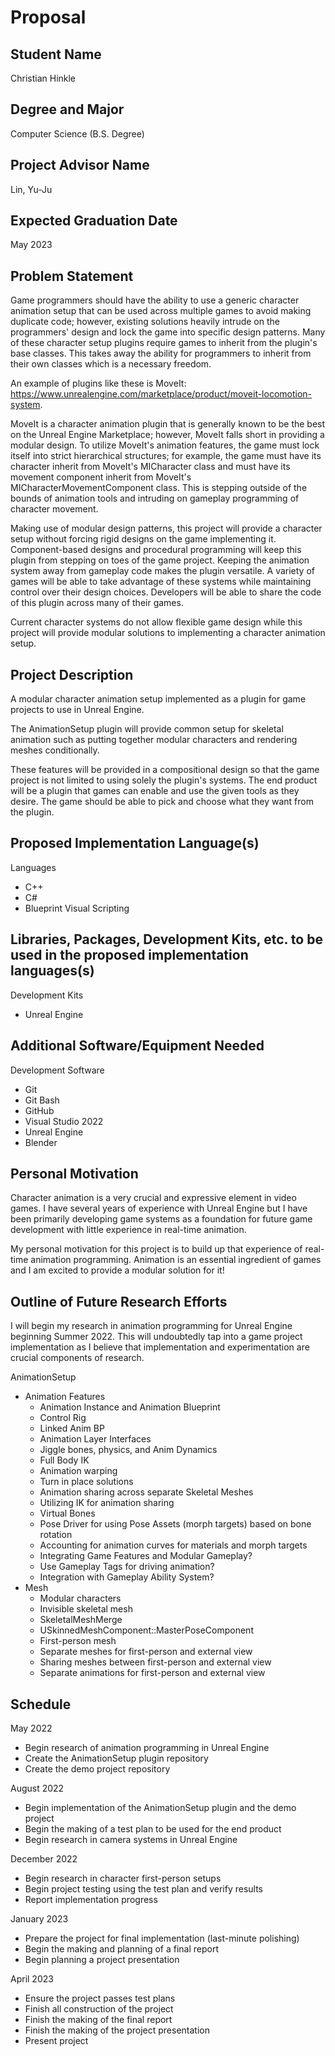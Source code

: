 # Proposal

## Student Name
Christian Hinkle

## Degree and Major
Computer Science (B.S. Degree)

## Project Advisor Name
Lin, Yu-Ju

## Expected Graduation Date
May 2023

## Problem Statement
Game programmers should have the ability to use a generic character animation setup that can be used across multiple games to avoid making duplicate code; however, existing solutions heavily intrude on the programmers' design and lock the game into specific design patterns. Many of these character setup plugins require games to inherit from the plugin's base classes. This takes away the ability for programmers to inherit from their own classes which is a necessary freedom.

An example of plugins like these is MoveIt: https://www.unrealengine.com/marketplace/product/moveit-locomotion-system.

MoveIt is a character animation plugin that is generally known to be the best on the Unreal Engine Marketplace; however, MoveIt falls short in providing a modular design. To utilize MoveIt's animation features, the game must lock itself into strict hierarchical structures; for example, the game must have its character inherit from MoveIt's MICharacter class and must have its movement component inherit from MoveIt's MICharacterMovementComponent class. This is stepping outside of the bounds of animation tools and intruding on gameplay programming of character movement.

Making use of modular design patterns, this project will provide a character setup without forcing rigid designs on the game implementing it. Component-based designs and procedural programming will keep this plugin from stepping on toes of the game project. Keeping the animation system away from gameplay code makes the plugin versatile. A variety of games will be able to take advantage of these systems while maintaining control over their design choices. Developers will be able to share the code of this plugin across many of their games.

Current character systems do not allow flexible game design while this project will provide modular solutions to implementing a character animation setup.

## Project Description
A modular character animation setup implemented as a plugin for game projects to use in Unreal Engine.

The AnimationSetup plugin will provide common setup for skeletal animation such as putting together modular characters and rendering meshes conditionally.

These features will be provided in a compositional design so that the game project is not limited to using solely the plugin's systems. The end product will be a plugin that games can enable and use the given tools as they desire. The game should be able to pick and choose what they want from the plugin.

## Proposed Implementation Language(s)
Languages
- C++
- C#
- Blueprint Visual Scripting

## Libraries, Packages, Development Kits, etc. to be used in the proposed implementation languages(s)
Development Kits
- Unreal Engine

## Additional Software/Equipment Needed
Development Software
- Git
- Git Bash
- GitHub
- Visual Studio 2022
- Unreal Engine
- Blender

## Personal Motivation
Character animation is a very crucial and expressive element in video games. I have several years of experience with Unreal Engine but I have been primarily developing game systems as a foundation for future game development with little experience in real-time animation.

My personal motivation for this project is to build up that experience of real-time animation programming. Animation is an essential ingredient of games and I am excited to provide a modular solution for it!

## Outline of Future Research Efforts
I will begin my research in animation programming for Unreal Engine beginning Summer 2022. This will undoubtedly tap into a game project implementation as I believe that implementation and experimentation are crucial components of research.

AnimationSetup
- Animation Features
    - Animation Instance and Animation Blueprint
    - Control Rig
    - Linked Anim BP
    - Animation Layer Interfaces
    - Jiggle bones, physics, and Anim Dynamics
    - Full Body IK
    - Animation warping
    - Turn in place solutions
    - Animation sharing across separate Skeletal Meshes
    - Utilizing IK for animation sharing
    - Virtual Bones
    - Pose Driver for using Pose Assets (morph targets) based on bone rotation
    - Accounting for animation curves for materials and morph targets
    - Integrating Game Features and Modular Gameplay?
    - Use Gameplay Tags for driving animation?
    - Integration with Gameplay Ability System?
- Mesh
    - Modular characters
    - Invisible skeletal mesh
    - SkeletalMeshMerge
    - USkinnedMeshComponent::MasterPoseComponent
    - First-person mesh
    - Separate meshes for first-person and external view
    - Sharing meshes between first-person and external view
    - Separate animations for first-person and external view

## Schedule
May 2022
 - Begin research of animation programming in Unreal Engine
 - Create the AnimationSetup plugin repository
 - Create the demo project repository

August 2022
 - Begin implementation of the AnimationSetup plugin and the demo project
 - Begin the making of a test plan to be used for the end product
 - Begin research in camera systems in Unreal Engine

December 2022
 - Begin research in character first-person setups
 - Begin project testing using the test plan and verify results
 - Report implementation progress

January 2023
 - Prepare the project for final implementation (last-minute polishing)
 - Begin the making and planning of a final report
 - Begin planning a project presentation

April 2023
 - Ensure the project passes test plans
 - Finish all construction of the project
 - Finish the making of the final report
 - Finish the making of the project presentation
 - Present project
